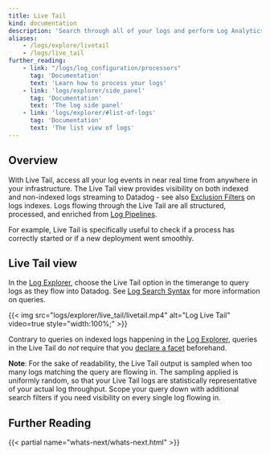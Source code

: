 ```yaml
---
title: Live Tail
kind: documentation
description: 'Search through all of your logs and perform Log Analytics'
aliases:
    - /logs/explore/livetail
    - /logs/live_tail
further_reading:
    - link: "/logs/log_configuration/processors"
      tag: 'Documentation'
      text: 'Learn how to process your logs'
    - link: 'logs/explorer/side_panel'
      tag: 'Documentation'
      text: 'The log side panel'
    - link: 'logs/explorer/#list-of-logs'
      tag: 'Documentation'
      text: 'The list view of logs'
---
```


## Overview

With Live Tail, access all your log events in near real time from anywhere in your infrastructure. The Live Tail view provides visibility on both indexed and non-indexed logs streaming to Datadog - see also [Exclusion Filters][1] on logs indexes. Logs flowing through the Live Tail are all structured, processed, and enriched from [Log Pipelines][2].

For example, Live Tail is specifically useful to check if a process has correctly started or if a new deployment went smoothly.

## Live Tail view

In the [Log Explorer][3], choose the Live Tail option in the timerange to query logs as they flow into Datadog. See [Log Search Syntax][4] for more information on queries.

{{< img src="logs/explorer/live_tail/livetail.mp4" alt="Log Live Tail" video=true style="width:100%;" >}}

Contrary to queries on indexed logs happening in the [Log Explorer][3], queries in the Live Tail do *not* require that you [declare a facet][5] beforehand. 

**Note**: For the sake of readability, the Live Tail output is sampled when too many logs matching the query are flowing in. The sampling applied is uniformly random, so that your Live Tail logs are statistically representative of your actual log throughput. Scope your query down with additional search filters if you need visibility on every single log flowing in.

## Further Reading

{{< partial name="whats-next/whats-next.html" >}}

[1]: /logs/indexes#exclusion-filters
[2]: /logs/log_configuration/pipelines
[3]: /logs/explorer
[4]: /logs/explorer/search_syntax/
[5]: /logs/explorer/facets/

